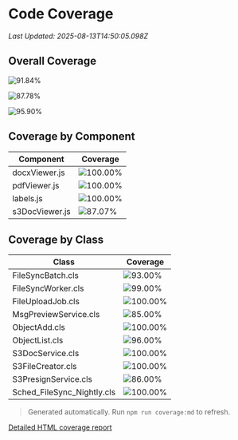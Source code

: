 # Code Coverage

_Last Updated: 2025-08-13T14:50:05.098Z_

## Overall Coverage

![91.84%](https://img.shields.io/badge/-91.84%25-brightgreen?label=Overall%20Project)

![87.78%](https://img.shields.io/badge/-87.78%25-yellow?label=Overall%20LWC)

![95.90%](https://img.shields.io/badge/-95.90%25-brightgreen?label=Overall%20Apex)

## Coverage by Component

| Component | Coverage |
| --- | --- |
| docxViewer.js | ![100.00%](https://img.shields.io/badge/-100.00%25-brightgreen?label=) |
| pdfViewer.js | ![100.00%](https://img.shields.io/badge/-100.00%25-brightgreen?label=) |
| labels.js | ![100.00%](https://img.shields.io/badge/-100.00%25-brightgreen?label=) |
| s3DocViewer.js | ![87.07%](https://img.shields.io/badge/-87.07%25-yellow?label=) |

## Coverage by Class

| Class | Coverage |
| --- | --- |
| FileSyncBatch.cls | ![93.00%](https://img.shields.io/badge/-93.00%25-brightgreen?label=) |
| FileSyncWorker.cls | ![99.00%](https://img.shields.io/badge/-99.00%25-brightgreen?label=) |
| FileUploadJob.cls | ![100.00%](https://img.shields.io/badge/-100.00%25-brightgreen?label=) |
| MsgPreviewService.cls | ![85.00%](https://img.shields.io/badge/-85.00%25-yellow?label=) |
| ObjectAdd.cls | ![100.00%](https://img.shields.io/badge/-100.00%25-brightgreen?label=) |
| ObjectList.cls | ![96.00%](https://img.shields.io/badge/-96.00%25-brightgreen?label=) |
| S3DocService.cls | ![100.00%](https://img.shields.io/badge/-100.00%25-brightgreen?label=) |
| S3FileCreator.cls | ![100.00%](https://img.shields.io/badge/-100.00%25-brightgreen?label=) |
| S3PresignService.cls | ![86.00%](https://img.shields.io/badge/-86.00%25-yellow?label=) |
| Sched_FileSync_Nightly.cls | ![100.00%](https://img.shields.io/badge/-100.00%25-brightgreen?label=) |

> Generated automatically. Run `npm run coverage:md` to refresh.

[Detailed HTML coverage report](../coverage/lcov-report/index.html)

